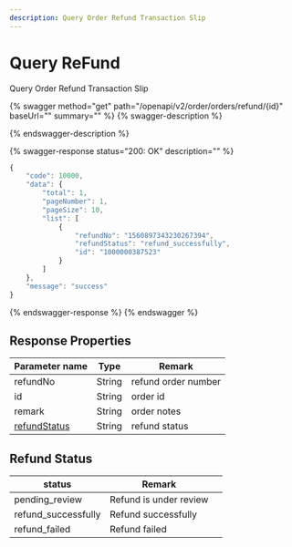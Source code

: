 ```yaml
---
description: Query Order Refund Transaction Slip
---
```


# Query ReFund

Query Order Refund Transaction Slip

{% swagger method="get" path="/openapi/v2/order/orders/refund/{id}" baseUrl="" summary="" %}
{% swagger-description %}

{% endswagger-description %}

{% swagger-response status="200: OK" description="" %}
```javascript
{
    "code": 10000,
    "data": {
        "total": 1,
        "pageNumber": 1,
        "pageSize": 10,
        "list": [
            {
                "refundNo": "1560897343230267394",
                "refundStatus": "refund_successfully",
                "id": "1000000387523"
            }
        ]
    },
    "message": "success"
}
```
{% endswagger-response %}
{% endswagger %}

## Response Properties <a href="#response-parameter" id="response-parameter"></a>

| Parameter name                                | Type   | Remark              |
| --------------------------------------------- | ------ | ------------------- |
| refundNo                                      | String | refund order number |
| id                                            | String | order id            |
| remark                                        | String | order notes         |
| [refundStatus](query-refund.md#refund-status) | String | refund status       |

## Refund Status

| status               | Remark                 |   |
| -------------------- | ---------------------- | - |
| pending\_review      | Refund is under review |   |
| refund\_successfully | Refund successfully    |   |
| refund\_failed       | Refund failed          |   |
